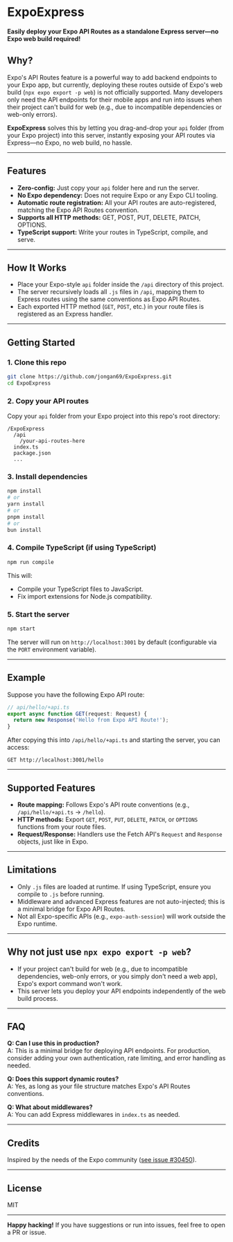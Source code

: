 # ExpoExpress

**Easily deploy your Expo API Routes as a standalone Express server—no Expo web build required!**

## Why?

Expo's API Routes feature is a powerful way to add backend endpoints to your Expo app, but currently, deploying these routes outside of Expo's web build (`npx expo export -p web`) is not officially supported. Many developers only need the API endpoints for their mobile apps and run into issues when their project can't build for web (e.g., due to incompatible dependencies or web-only errors).

**ExpoExpress** solves this by letting you drag-and-drop your `api` folder (from your Expo project) into this server, instantly exposing your API routes via Express—no Expo, no web build, no hassle.

---

## Features

- **Zero-config:** Just copy your `api` folder here and run the server.
- **No Expo dependency:** Does not require Expo or any Expo CLI tooling.
- **Automatic route registration:** All your API routes are auto-registered, matching the Expo API Routes convention.
- **Supports all HTTP methods:** GET, POST, PUT, DELETE, PATCH, OPTIONS.
- **TypeScript support:** Write your routes in TypeScript, compile, and serve.

---

## How It Works

- Place your Expo-style `api` folder inside the `/api` directory of this project.
- The server recursively loads all `.js` files in `/api`, mapping them to Express routes using the same conventions as Expo API Routes.
- Each exported HTTP method (`GET`, `POST`, etc.) in your route files is registered as an Express handler.

---

## Getting Started

### 1. Clone this repo

```sh
git clone https://github.com/jongan69/ExpoExpress.git
cd ExpoExpress
```

### 2. Copy your API routes

Copy your `api` folder from your Expo project into this repo's root directory:

```
/ExpoExpress
  /api
    /your-api-routes-here
  index.ts
  package.json
  ...
```

### 3. Install dependencies

```sh
npm install
# or
yarn install
# or
pnpm install
# or 
bun install
```


### 4. Compile TypeScript (if using TypeScript)

```sh
npm run compile
```

This will:
- Compile your TypeScript files to JavaScript.
- Fix import extensions for Node.js compatibility.

### 5. Start the server

```sh
npm start
```

The server will run on `http://localhost:3001` by default (configurable via the `PORT` environment variable).

---

## Example

Suppose you have the following Expo API route:

```js
// api/hello/+api.ts
export async function GET(request: Request) {
  return new Response('Hello from Expo API Route!');
}
```

After copying this into `/api/hello/+api.ts` and starting the server, you can access:

```
GET http://localhost:3001/hello
```

---

## Supported Features

- **Route mapping:** Follows Expo's API route conventions (e.g., `/api/hello/+api.ts` → `/hello`).
- **HTTP methods:** Export `GET`, `POST`, `PUT`, `DELETE`, `PATCH`, or `OPTIONS` functions from your route files.
- **Request/Response:** Handlers use the Fetch API's `Request` and `Response` objects, just like in Expo.

---

## Limitations

- Only `.js` files are loaded at runtime. If using TypeScript, ensure you compile to `.js` before running.
- Middleware and advanced Express features are not auto-injected; this is a minimal bridge for Expo API Routes.
- Not all Expo-specific APIs (e.g., `expo-auth-session`) will work outside the Expo runtime.

---

## Why not just use `npx expo export -p web`?

- If your project can't build for web (e.g., due to incompatible dependencies, web-only errors, or you simply don't need a web app), Expo's export command won't work.
- This server lets you deploy your API endpoints independently of the web build process.

---

## FAQ

**Q: Can I use this in production?**  
A: This is a minimal bridge for deploying API endpoints. For production, consider adding your own authentication, rate limiting, and error handling as needed.

**Q: Does this support dynamic routes?**  
A: Yes, as long as your file structure matches Expo's API Routes conventions.

**Q: What about middlewares?**  
A: You can add Express middlewares in `index.ts` as needed.

---

## Credits

Inspired by the needs of the Expo community ([see issue #30450](https://github.com/expo/expo/issues/30450)).

---

## License

MIT

---

**Happy hacking!** If you have suggestions or run into issues, feel free to open a PR or issue.

